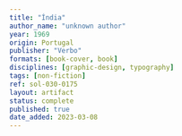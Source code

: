 ```yaml
---
title: "Índia"
author_name: "unknown author"
year: 1969
origin: Portugal
publisher: "Verbo"
formats: [book-cover, book]
disciplines: [graphic-design, typography]
tags: [non-fiction]
ref: sol-030-0175
layout: artifact
status: complete
published: true
date_added: 2023-03-08
---
```

